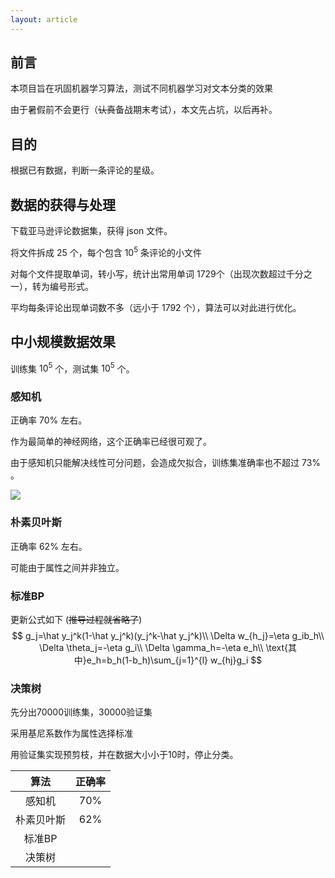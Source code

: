 ```yaml
---
layout: article
---
```


## 前言

本项目旨在巩固机器学习算法，测试不同机器学习对文本分类的效果

由于暑假前不会更行（~~认真~~备战期末考试），本文先占坑，以后再补。

## 目的

根据已有数据，判断一条评论的星级。

## 数据的获得与处理

下载亚马逊评论数据集，获得 json 文件。

将文件拆成  $25$ 个，每个包含 $10^5$​ 条评论的小文件

对每个文件提取单词，转小写，统计出常用单词 $1729$​ 个（出现次数超过千分之一），转为编号形式。

平均每条评论出现单词数不多（远小于 $1792$ 个），算法可以对此进行优化。

## 中小规模数据效果

训练集 $10^5$ 个，测试集 $10^5$ 个。

### 感知机

正确率 $70\%$ 左右。

作为最简单的神经网络，这个正确率已经很可观了。

由于感知机只能解决线性可分问题，会造成欠拟合，训练集准确率也不超过 $73\%$​ 。

![](https://cdn.luogu.com.cn/upload/image_hosting/yqwq6u1q.png)



### 朴素贝叶斯

正确率 $62\%$ 左右。

可能由于属性之间并非独立。



### 标准BP

更新公式如下 (~~推导过程就省略了~~)
$$
g_j=\hat y_j^k(1-\hat y_j^k)(y_j^k-\hat y_j^k)\\
\Delta w_{h_j}=\eta g_ib_h\\
\Delta \theta_j=-\eta g_i\\
\Delta \gamma_h=-\eta e_h\\
\text{其中}e_h=b_h(1-b_h)\sum_{j=1}^{l} w_{hj}g_i
$$

### 决策树

先分出70000训练集，30000验证集

采用基尼系数作为属性选择标准

用验证集实现预剪枝，并在数据大小小于10时，停止分类。


|    算法    | 正确率 |
| :--------: | :----: |
|   感知机   |  70%   |
| 朴素贝叶斯 |  62%   |
|   标准BP   |        |
|   决策树   |        |

